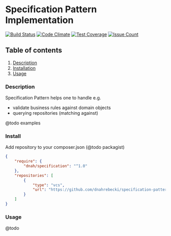 Specification Pattern Implementation
===

[![Build Status](https://travis-ci.org/dnahrebecki/specification-pattern.svg?branch=master)](https://travis-ci.org/dnahrebecki/specification-pattern) [![Code Climate](https://codeclimate.com/github/dnahrebecki/specification-pattern/badges/gpa.svg)](https://codeclimate.com/github/dnahrebecki/specification-pattern) [![Test Coverage](https://codeclimate.com/github/dnahrebecki/specification-pattern/badges/coverage.svg)](https://codeclimate.com/github/dnahrebecki/specification-pattern/coverage) [![Issue Count](https://codeclimate.com/github/dnahrebecki/specification-pattern/badges/issue_count.svg)](https://codeclimate.com/github/dnahrebecki/specification-pattern)

## Table of contents
1. [Description](#description)
1. [Installation](#install)
1. [Usage](#usage)

### Description

Specification Pattern helps one to handle e.g.
- validate business rules against domain objects 
- querying repositories  (matching against)

@todo examples 

### Install

Add repository to your composer.json (@todo packagist)
```json
{
    "require": {
        "dnah/specification": "^1.0"
    },
    "repositories": [
        {
            "type": "vcs",
            "url": "https://github.com/dnahrebecki/specification-pattern"
        }
    ]
}
```
### Usage

@todo

